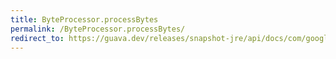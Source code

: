 ```yaml
---
title: ByteProcessor.processBytes
permalink: /ByteProcessor.processBytes/
redirect_to: https://guava.dev/releases/snapshot-jre/api/docs/com/google/common/io/ByteProcessor.html#processBytes-byte:A-int-int-
---
```

